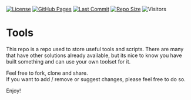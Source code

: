 [![License](https://img.shields.io/github/license/h3nryza/tools.svg)](https://github.com/h3nryza/tools/blob/main/LICENSE)
[![GitHub Pages](https://github.com/h3nryza/tools/actions/workflows/pages/pages-build-deployment/badge.svg)](https://github.com/h3nryza/tools/deployments/activity_log?environment=github-pages)
[![Last Commit](https://img.shields.io/github/last-commit/h3nryza/tools.svg)](https://github.com/h3nryza/tools/commits/main)
[![Repo Size](https://img.shields.io/github/repo-size/h3nryza/tools.svg)](https://github.com/h3nryza/tools)
![Visitors](https://visitor-badge.glitch.me/badge?page_id=h3nryza.tools)

# Tools
This repo is a repo used to store useful tools and scripts.
There are many that have other solutions already available, but its nice to know you have built something and can use your own toolset for it.  

Feel free to fork, clone and share.  
If you want to add / remove or suggest changes, please feel free to do so.

Enjoy!
